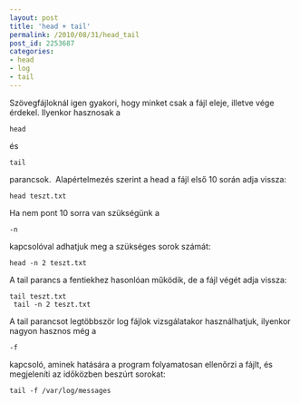 ```yaml
---
layout: post
title: 'head + tail'
permalink: /2010/08/31/head_tail
post_id: 2253687
categories: 
- head
- log
- tail
---
```


Szövegfájloknál igen gyakori, hogy minket csak a fájl eleje, illetve vége érdekel. Ilyenkor hasznosak a 
```
head
```
 és 
```
tail
```
 parancsok. 
 Alapértelmezés szerint a head a fájl első 10 során adja vissza: 
```
head teszt.txt
``` 
Ha nem pont 10 sorra van szükségünk a 
```
-n
```
 kapcsolóval adhatjuk meg a szükséges sorok számát: 
```
head -n 2 teszt.txt
``` 
A tail parancs a fentiekhez hasonlóan működik, de a fájl végét adja vissza: 
```
tail teszt.txt
 tail -n 2 teszt.txt
``` 
A tail parancsot legtöbbször log fájlok vizsgálatakor használhatjuk, ilyenkor nagyon hasznos még a 
```
-f
```
 kapcsoló, aminek hatására a program folyamatosan ellenőrzi a fájlt, és megjeleníti az időközben beszúrt sorokat: 
```
tail -f /var/log/messages
```